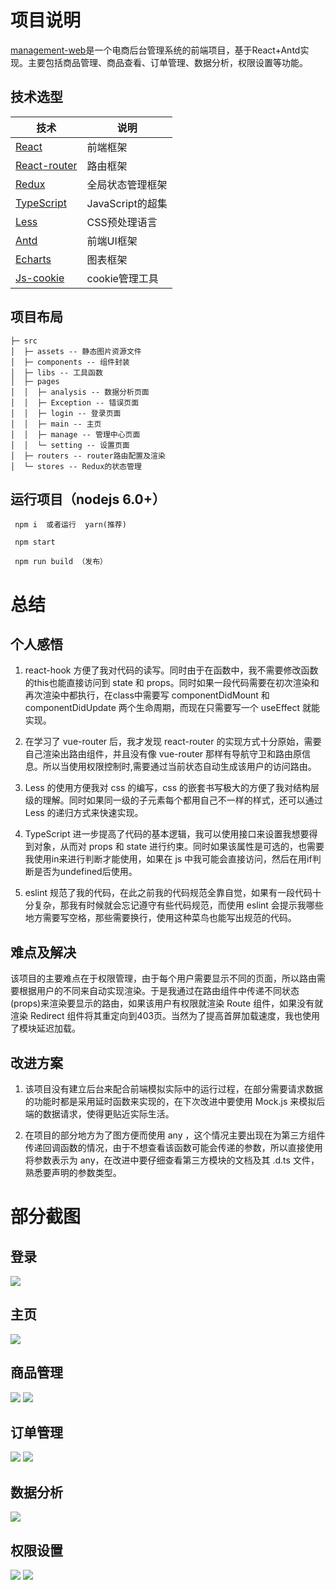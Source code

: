 # 项目说明

[management-web](http://110.42.234.93/management/)是一个电商后台管理系统的前端项目，基于React+Antd实现。主要包括商品管理、商品查看、订单管理、数据分析，权限设置等功能。

## 技术选型

技术 | 说明
----|----
[React](https://zh-hans.reactjs.org/) | 前端框架
[React-router](https://reactrouter.com/) | 路由框架
[Redux](https://redux.js.org/) | 全局状态管理框架
[TypeScript](https://www.typescriptlang.org/) | JavaScript的超集
[Less](http://lesscss.org/) | CSS预处理语言
[Antd](https://ant.design/) | 前端UI框架
[Echarts](https://echarts.apache.org/zh/index.html) | 图表框架
[Js-cookie](https://github.com/js-cookie/js-cookie) | cookie管理工具

## 项目布局
```
├─ src
│  ├─ assets -- 静态图片资源文件
│  ├─ components -- 组件封装
│  ├─ libs -- 工具函数
│  ├─ pages
│  │  ├─ analysis -- 数据分析页面
│  │  ├─ Exception -- 错误页面
│  │  ├─ login -- 登录页面
│  │  ├─ main -- 主页
│  │  ├─ manage -- 管理中心页面
│  │  └─ setting -- 设置页面
│  ├─ routers -- router路由配置及渲染
│  └─ stores -- Redux的状态管理
```

## 运行项目（nodejs 6.0+）

```
 npm i  或者运行  yarn(推荐)
  
 npm start

 npm run build （发布）
```

# 总结

## 个人感悟

1. react-hook 方便了我对代码的读写。同时由于在函数中，我不需要修改函数的this也能直接访问到 state 和 props。同时如果一段代码需要在初次渲染和再次渲染中都执行，在class中需要写 componentDidMount 和 componentDidUpdate 两个生命周期，而现在只需要写一个 useEffect 就能实现。

2. 在学习了 vue-router 后，我才发现 react-router 的实现方式十分原始，需要自己渲染出路由组件，并且没有像 vue-router 那样有导航守卫和路由原信息。所以当使用权限控制时,需要通过当前状态自动生成该用户的访问路由。

3. Less 的使用方便我对 css 的编写，css 的嵌套书写极大的方便了我对结构层级的理解。同时如果同一级的子元素每个都用自己不一样的样式，还可以通过 Less 的递归方式来快速实现。

4. TypeScript 进一步提高了代码的基本逻辑，我可以使用接口来设置我想要得到对象，从而对 props 和 state 进行约束。同时如果该属性是可选的，也需要我使用in来进行判断才能使用，如果在 js 中我可能会直接访问，然后在用if判断是否为undefined后使用。

5. eslint 规范了我的代码，在此之前我的代码规范全靠自觉，如果有一段代码十分复杂，那我有时候就会忘记遵守有些代码规范，而使用 eslint 会提示我哪些地方需要写空格，那些需要换行，使用这种菜鸟也能写出规范的代码。
   
## 难点及解决

该项目的主要难点在于权限管理，由于每个用户需要显示不同的页面，所以路由需要根据用户的不同来自动实现渲染。于是我通过在路由组件中传递不同状态(props)来渲染要显示的路由，如果该用户有权限就渲染 Route 组件，如果没有就渲染 Redirect 组件将其重定向到403页。当然为了提高首屏加载速度，我也使用了模块延迟加载。

## 改进方案
1. 该项目没有建立后台来配合前端模拟实际中的运行过程，在部分需要请求数据的功能时都是采用延时函数来实现的，在下次改进中要使用 Mock.js 来模拟后端的数据请求，使得更贴近实际生活。

2. 在项目的部分地方为了图方便而使用 any ，这个情况主要出现在为第三方组件传递回调函数的情况，由于不想查看该函数可能会传递的参数，所以直接使用将参数表示为 any，在改进中要仔细查看第三方模块的文档及其 .d.ts 文件，熟悉要声明的参数类型。

# 部分截图
## 登录

<img src="https://github.com/TPJTA/management-web/blob/master/screen/%E7%99%BB%E5%BD%95.jpg"/>

## 主页

<img src="https://github.com/TPJTA/management-web/blob/master/screen/%E4%B8%BB%E9%A1%B5.jpg"/>

## 商品管理

<img src="https://github.com/TPJTA/management-web/blob/master/screen/%E5%95%86%E5%93%81%E7%AE%A1%E7%90%861.jpg"/>
<img src="https://github.com/TPJTA/management-web/blob/master/screen/%E5%95%86%E5%93%81%E7%AE%A1%E7%90%862.jpg"/>

## 订单管理

<img src="https://github.com/TPJTA/management-web/blob/master/screen/%E8%AE%A2%E5%8D%95%E7%AE%A1%E7%90%861.jpg"/>
<img src="https://github.com/TPJTA/management-web/blob/master/screen/%E8%AE%A2%E5%8D%95%E7%AE%A1%E7%90%862.jpg"/>

## 数据分析

<img src="https://github.com/TPJTA/management-web/blob/master/screen/%E6%95%B0%E6%8D%AE%E5%88%86%E6%9E%90.jpg"/>

## 权限设置

<img src="https://github.com/TPJTA/management-web/blob/master/screen/%E6%9D%83%E9%99%90%E8%AE%BE%E7%BD%AE1.jpg"/>
<img src="https://github.com/TPJTA/management-web/blob/master/screen/%E6%9D%83%E9%99%90%E8%AE%BE%E7%BD%AE2.jpg"/>
